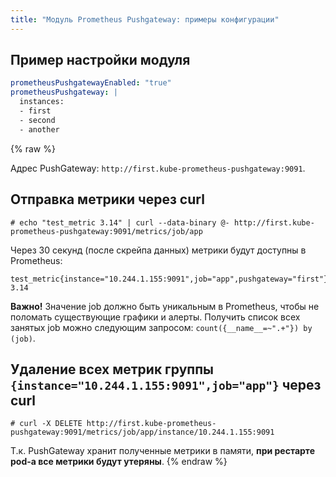```yaml
---
title: "Модуль Prometheus Pushgateway: примеры конфигурации"
---
```


## Пример настройки модуля

```yaml
prometheusPushgatewayEnabled: "true"
prometheusPushgateway: |
  instances:
  - first
  - second
  - another
```

{% raw %}

Адрес PushGateway: `http://first.kube-prometheus-pushgateway:9091`.

## Отправка метрики через curl

```shell
# echo "test_metric 3.14" | curl --data-binary @- http://first.kube-prometheus-pushgateway:9091/metrics/job/app
```

Через 30 секунд (после скрейпа данных) метрики будут доступны в Prometheus:

```text
test_metric{instance="10.244.1.155:9091",job="app",pushgateway="first"} 3.14
```

**Важно!** Значение job должно быть уникальным в Prometheus, чтобы не поломать существующие графики и алерты. Получить список всех занятых job можно следующим запросом: `count({__name__=~".+"}) by (job)`.

## Удаление всех метрик группы `{instance="10.244.1.155:9091",job="app"}` через curl

```shell
# curl -X DELETE http://first.kube-prometheus-pushgateway:9091/metrics/job/app/instance/10.244.1.155:9091
```

Т.к. PushGateway хранит полученные метрики в памяти, **при рестарте pod-а все метрики будут утеряны**.
{% endraw %}
